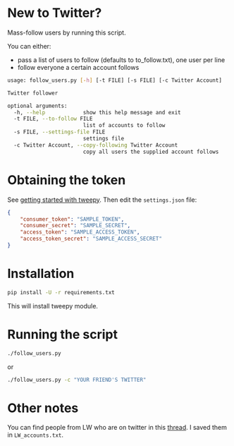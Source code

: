 # New to Twitter?

Mass-follow users by running this script.

You can either:

   * pass a list of users to follow (defaults to to_follow.txt), one user per
   line
   * follow everyone a certain account follows

```.bash
usage: follow_users.py [-h] [-t FILE] [-s FILE] [-c Twitter Account]

Twitter follower

optional arguments:
  -h, --help            show this help message and exit
  -t FILE, --to-follow FILE
                        list of accounts to follow
  -s FILE, --settings-file FILE
                        settings file
  -c Twitter Account, --copy-following Twitter Account
                        copy all users the supplied account follows
```

# Obtaining the token

See [getting started with tweepy](http://www.compjour.org/tutorials/getting-started-with-tweepy/). Then edit the `settings.json` file:

```.json
{
	"consumer_token": "SAMPLE_TOKEN",
	"consumer_secret": "SAMPLE_SECRET",
	"access_token": "SAMPLE_ACCESS_TOKEN",
	"access_token_secret": "SAMPLE_ACCESS_SECRET"
}
```

# Installation

```.bash
pip install -U -r requirements.txt
```

This will install tweepy module.

# Running the script

```.bash
./follow_users.py
```

or


```.bash
./follow_users.py -c "YOUR FRIEND'S TWITTER"
```

# Other notes

You can find people from LW who are on twitter in this
[thread](http://lesswrong.com/lw/d92/less_wrong_on_twitter/). I saved them in
`LW_accounts.txt`.
